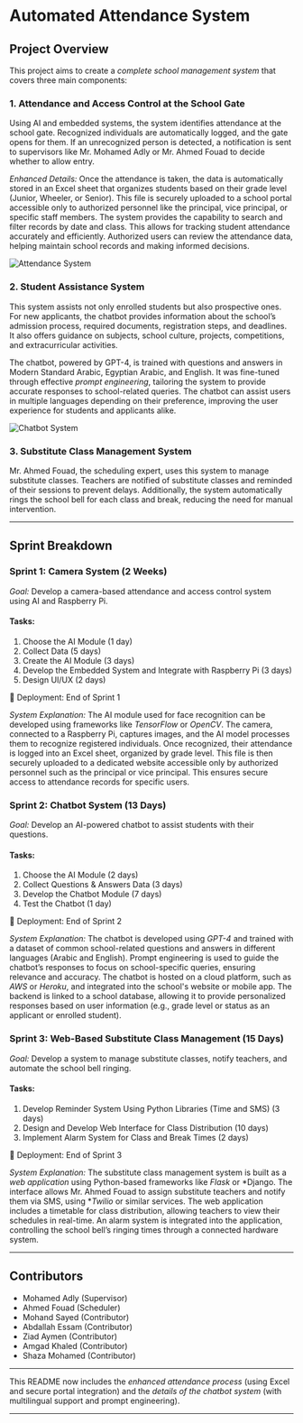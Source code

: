 # Automated Attendance System

## Project Overview
This project aims to create a *complete school management system* that covers three main components:

### 1. Attendance and Access Control at the School Gate
Using AI and embedded systems, the system identifies attendance at the school gate. Recognized individuals are automatically logged, and the gate opens for them. If an unrecognized person is detected, a notification is sent to supervisors like Mr. Mohamed Adly or Mr. Ahmed Fouad to decide whether to allow entry.

*Enhanced Details:*
Once the attendance is taken, the data is automatically stored in an Excel sheet that organizes students based on their grade level (Junior, Wheeler, or Senior). This file is securely uploaded to a school portal accessible only to authorized personnel like the principal, vice principal, or specific staff members. The system provides the capability to search and filter records by date and class. This allows for tracking student attendance accurately and efficiently. Authorized users can review the attendance data, helping maintain school records and making informed decisions.

![Attendance System](./path_to_image/A_high-tech_school_gate_with_a_security_camera_and.png)

### 2. Student Assistance System
This system assists not only enrolled students but also prospective ones. For new applicants, the chatbot provides information about the school’s admission process, required documents, registration steps, and deadlines. It also offers guidance on subjects, school culture, projects, competitions, and extracurricular activities.

The chatbot, powered by GPT-4, is trained with questions and answers in Modern Standard Arabic, Egyptian Arabic, and English. It was fine-tuned through effective *prompt engineering*, tailoring the system to provide accurate responses to school-related queries. The chatbot can assist users in multiple languages depending on their preference, improving the user experience for students and applicants alike.

![Chatbot System](./path_to_image/A_virtual_AI-powered_chatbot_system_helping_studen.png)

### 3. Substitute Class Management System
Mr. Ahmed Fouad, the scheduling expert, uses this system to manage substitute classes. Teachers are notified of substitute classes and reminded of their sessions to prevent delays. Additionally, the system automatically rings the school bell for each class and break, reducing the need for manual intervention.

---

## Sprint Breakdown

### Sprint 1: Camera System (2 Weeks)
*Goal:* Develop a camera-based attendance and access control system using AI and Raspberry Pi.

#### Tasks:
1. Choose the AI Module (1 day)
2. Collect Data (5 days)
3. Create the AI Module (3 days)
4. Develop the Embedded System and Integrate with Raspberry Pi (3 days)
5. Design UI/UX (2 days)

📅 Deployment: End of Sprint 1

*System Explanation:*
The AI module used for face recognition can be developed using frameworks like *TensorFlow* or *OpenCV*. The camera, connected to a Raspberry Pi, captures images, and the AI model processes them to recognize registered individuals. Once recognized, their attendance is logged into an Excel sheet, organized by grade level. This file is then securely uploaded to a dedicated website accessible only by authorized personnel such as the principal or vice principal. This ensures secure access to attendance records for specific users.

### Sprint 2: Chatbot System (13 Days)
*Goal:* Develop an AI-powered chatbot to assist students with their questions.

#### Tasks:
1. Choose the AI Module (2 days)
2. Collect Questions & Answers Data (3 days)
3. Develop the Chatbot Module (7 days)
4. Test the Chatbot (1 day)

📅 Deployment: End of Sprint 2

*System Explanation:*
The chatbot is developed using *GPT-4* and trained with a dataset of common school-related questions and answers in different languages (Arabic and English). Prompt engineering is used to guide the chatbot’s responses to focus on school-specific queries, ensuring relevance and accuracy. The chatbot is hosted on a cloud platform, such as *AWS* or *Heroku*, and integrated into the school's website or mobile app. The backend is linked to a school database, allowing it to provide personalized responses based on user information (e.g., grade level or status as an applicant or enrolled student).

### Sprint 3: Web-Based Substitute Class Management (15 Days)
*Goal:* Develop a system to manage substitute classes, notify teachers, and automate the school bell ringing.

#### Tasks:
1. Develop Reminder System Using Python Libraries (Time and SMS) (3 days)
2. Design and Develop Web Interface for Class Distribution (10 days)
3. Implement Alarm System for Class and Break Times (2 days)

📅 Deployment: End of Sprint 3

*System Explanation:*
The substitute class management system is built as a *web application* using Python-based frameworks like *Flask* or *Django. The interface allows Mr. Ahmed Fouad to assign substitute teachers and notify them via SMS, using **Twilio* or similar services. The web application includes a timetable for class distribution, allowing teachers to view their schedules in real-time. An alarm system is integrated into the application, controlling the school bell’s ringing times through a connected hardware system.

---

## Contributors
- Mohamed Adly (Supervisor)
- Ahmed Fouad (Scheduler)
- Mohand Sayed (Contributor)
- Abdallah Essam (Contributor)
- Ziad Aymen (Contributor)
- Amgad Khaled (Contributor)
- Shaza Mohamed (Contributor) 

---

This README now includes the *enhanced attendance process* (using Excel and secure portal integration) and the *details of the chatbot system* (with multilingual support and prompt engineering).

---
